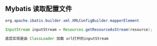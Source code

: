 ## Mybatis 读取配置文件

```java
org.apache.ibatis.builder.xml.XMLConfigBuilder.mapperElement

InputStream inputStream = Resources.getResourceAsStream(resource);

底层实现是由 ClassLoader 加载 url打开的inputStream
```
